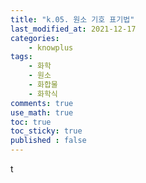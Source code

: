 ```yaml
---
title: "k.05. 원소 기호 표기법"
last_modified_at: 2021-12-17
categories:
    - knowplus
tags:
    - 화학
    - 원소
    - 화합물
    - 화학식
comments: true
use_math: true
toc: true
toc_sticky: true
published : false
---
```


t